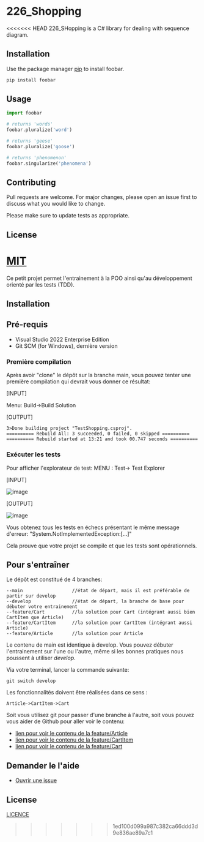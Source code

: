 ﻿# 226_Shopping

<<<<<<< HEAD
226_SHopping is a C# library for dealing with sequence diagram.

## Installation

Use the package manager [pip](https://pip.pypa.io/en/stable/) to install foobar.

```bash
pip install foobar
```

## Usage

```python
import foobar

# returns 'words'
foobar.pluralize('word')

# returns 'geese'
foobar.pluralize('goose')

# returns 'phenomenon'
foobar.singularize('phenomena')
```

## Contributing
Pull requests are welcome. For major changes, please open an issue first to discuss what you would like to change.

Please make sure to update tests as appropriate.

## License
[MIT](https://choosealicense.com/licenses/mit/)
=======
Ce petit projet permet l'entrainement à la POO ainsi qu'au développement orienté par les tests (TDD).

## Installation

## Pré-requis

* Visual Studio 2022 Enterprise Edition
* Git SCM (for Windows), dernière version

### Première compilation
Après avoir "clone" le dépôt sur la branche main, vous pouvez tenter une première compilation qui devrait vous donner ce résultat:

[INPUT]

Menu: Build->Build Solution

[OUTPUT]
```
3>Done building project "TestShopping.csproj".
========== Rebuild All: 3 succeeded, 0 failed, 0 skipped ==========
========== Rebuild started at 13:21 and took 00.747 seconds ==========
```
### Exécuter les tests

Pour afficher l'explorateur de test:
MENU : Test-> Test Explorer

[INPUT]

![image](https://github.com/CPNV-226a/Shopping/assets/5616312/4d05053e-f261-41a3-b445-f6d79bf80eb1)

[OUTPUT]

![image](https://github.com/CPNV-226a/Shopping/assets/5616312/182d2ce6-f4aa-465a-be9c-0215d458ee7c)

Vous obtenez tous les tests en échecs présentant le même message d'erreur:
"System.NotImplementedException:[...]"

Cela prouve que votre projet se compile et que les tests sont opérationnels.

## Pour s'entraîner

Le dépôt est constitué de 4 branches:

```
--main                  //état de départ, mais il est préférable de partir sur develop
--develop               //état de départ, la branche de base pour débuter votre entrainement
--feature/Cart          //la solution pour Cart (intégrant aussi bien CartItem que Article)
--feature/CartItem      //la solution pour CartItem (intégrant aussi Article)
--feature/Article       //la solution pour Article
```
Le contenu de main est identique à develop. Vous pouvez débuter l'entrainement sur l'une ou l'autre, même si les bonnes pratiques nous poussent à utiliser *develop*.

Via votre terminal, lancer la commande suivante:
```
git switch develop
```
Les fonctionnalités doivent être réalisées dans ce sens :

```
Article->CartItem->Cart
```

Soit vous utilisez git pour passer d'une branche à l'autre, soit vous pouvez vous aider de Github pour aller voir le contenu:

* [lien pour voir le contenu de la feature/Article](https://github.com/CPNV-226a/Shopping/tree/feature/Article)
* [lien pour voir le contenu de la feature/CartItem](https://github.com/CPNV-226a/Shopping/tree/feature/CartItem)
* [lien pour voir le contenu de la feature/Cart](https://github.com/CPNV-226a/Shopping/tree/feature/Cart)
 
## Demander le l'aide

* [Ouvrir une issue](https://github.com/CPNV-226a/Shopping/issues)

## License
[LICENCE](./LICENCE)
>>>>>>> 1ed100d099a987c382ca66ddd3d9e836ae89a7c1
